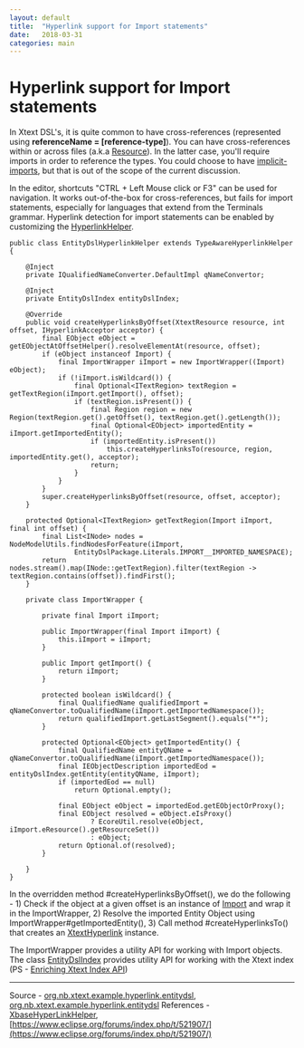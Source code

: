 ```yaml
---
layout: default
title:  "Hyperlink support for Import statements"
date:   2018-03-31
categories: main
---
```


# Hyperlink support for Import statements

In Xtext DSL's, it is quite common to have cross-references (represented using **referenceName = [reference-type]**). You can have cross-references within or across files (a.k.a [Resource](http://download.eclipse.org/modeling/emf/emf/javadoc/2.4.2/org/eclipse/emf/ecore/resource/Resource.html])). In the latter case, you'll require imports in order to reference the types. You could choose to have [implicit-imports](http://download.eclipse.org/modeling/tmf/xtext/javadoc/2.9/org/eclipse/xtext/scoping/impl/ImportedNamespaceAwareLocalScopeProvider.html), but that is out of the scope of the current discussion.

In the editor, shortcuts "CTRL + Left Mouse click or F3" can be used for navigation. It works out-of-the-box for cross-references, but fails for import statements, especially for languages that extend from the Terminals grammar. 
Hyperlink detection for import statements can be enabled by customizing the [HyperlinkHelper](http://download.eclipse.org/modeling/tmf/xtext/javadoc/2.3/org/eclipse/xtext/ui/editor/hyperlinking/HyperlinkHelper.html).

```
public class EntityDslHyperlinkHelper extends TypeAwareHyperlinkHelper {

    @Inject
    private IQualifiedNameConverter.DefaultImpl qNameConvertor;

    @Inject
    private EntityDslIndex entityDslIndex;

    @Override
    public void createHyperlinksByOffset(XtextResource resource, int offset, IHyperlinkAcceptor acceptor) {
        final EObject eObject = getEObjectAtOffsetHelper().resolveElementAt(resource, offset);
        if (eObject instanceof Import) {
            final ImportWrapper iImport = new ImportWrapper((Import) eObject);
            if (!iImport.isWildcard()) {
                final Optional<ITextRegion> textRegion = getTextRegion(iImport.getImport(), offset);
                if (textRegion.isPresent()) {
                    final Region region = new Region(textRegion.get().getOffset(), textRegion.get().getLength());
                    final Optional<EObject> importedEntity = iImport.getImportedEntity();
                    if (importedEntity.isPresent())
                        this.createHyperlinksTo(resource, region, importedEntity.get(), acceptor);
                    return;
                }
            }
        }
        super.createHyperlinksByOffset(resource, offset, acceptor);
    }

    protected Optional<ITextRegion> getTextRegion(Import iImport, final int offset) {
        final List<INode> nodes = NodeModelUtils.findNodesForFeature(iImport,
                EntityDslPackage.Literals.IMPORT__IMPORTED_NAMESPACE);
        return nodes.stream().map(INode::getTextRegion).filter(textRegion -> textRegion.contains(offset)).findFirst();
    }

    private class ImportWrapper {

        private final Import iImport;

        public ImportWrapper(final Import iImport) {
            this.iImport = iImport;
        }

        public Import getImport() {
            return iImport;
        }

        protected boolean isWildcard() {
            final QualifiedName qualifiedImport = qNameConvertor.toQualifiedName(iImport.getImportedNamespace());
            return qualifiedImport.getLastSegment().equals("*");
        }

        protected Optional<EObject> getImportedEntity() {
            final QualifiedName entityQName = qNameConvertor.toQualifiedName(iImport.getImportedNamespace());
            final IEObjectDescription importedEod = entityDslIndex.getEntity(entityQName, iImport);
            if (importedEod == null)
                return Optional.empty();

            final EObject eObject = importedEod.getEObjectOrProxy();
            final EObject resolved = eObject.eIsProxy()
                    ? EcoreUtil.resolve(eObject, iImport.eResource().getResourceSet())
                    : eObject;
            return Optional.of(resolved);
        }

    }
}
```
In the overridden method #createHyperlinksByOffset(), we do the following - 1) Check if the object at a given offset is an instance of [Import](https://github.com/nbhusare/Xtext-sandbox/blob/master/org.nb.xtext.example.hyperlink.entitydsl/src-gen/org/nb/xtext/example/hyperlink/entitydsl/entityDsl/Import.java) and wrap it in the ImportWrapper, 2) Resolve the imported Entity Object using ImportWrapper#getImportedEntity(), 3) Call method #createHyperlinksTo() that creates an [XtextHyperlink](http://download.eclipse.org/modeling/tmf/xtext/javadoc/2.9/org/eclipse/xtext/ui/editor/hyperlinking/XtextHyperlink.html) instance.

The ImportWrapper provides a utility API for working with Import objects. The class [EntityDslIndex](https://github.com/nbhusare/Xtext-sandbox/blob/master/org.nb.xtext.example.hyperlink.entitydsl/src/org/nb/xtext/example/hyperlink/entitydsl/index/EntityDslIndex.xtend) provides utility API for working with the Xtext index (PS - [Enriching Xtext Index API](https://nbhusare.github.io/main/2017/08/07/enriching-xtext-index-api.html))

---
Source - [org.nb.xtext.example.hyperlink.entitydsl](https://github.com/nbhusare/Xtext-sandbox/tree/master/org.nb.xtext.example.hyperlink.entitydsl), [org.nb.xtext.example.hyperlink.entitydsl](https://github.com/nbhusare/Xtext-sandbox/tree/master/org.nb.xtext.example.hyperlink.entitydsl.ui)
References - [XbaseHyperLinkHelper](http://download.eclipse.org/modeling/tmf/xtext/javadoc/2.9/org/eclipse/xtext/xbase/ui/navigation/XbaseHyperLinkHelper.html), [https://www.eclipse.org/forums/index.php/t/521907/](https://www.eclipse.org/forums/index.php/t/521907/)